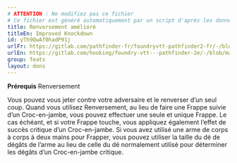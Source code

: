 ```yaml
---
# ATTENTION : Ne modifiez pas ce fichier
# Ce fichier est généré automatiquement par un script d'après les données du module Foundry VTT officiel et de sa traduction
title: Renversement amélioré
titleEn: Improved Knockdown
id: yTh9QwAf0hadP91j
urlFr: https://gitlab.com/pathfinder-fr/foundryvtt-pathfinder2-fr/-/blob/master/data/feats/yTh9QwAf0hadP91j.htm
urlEn: https://gitlab.com/hooking/foundry-vtt---pathfinder-2e/-/blob/master/packs/data/feats.db/improved-knockdown.json
group: feats
layout: dons
---
```

**Prérequis** Renversement

Vous pouvez vous jeter contre votre adversaire et le renverser d’un seul coup. Quand vous utilisez Renversement, au lieu de faire une Frappe suivie d’un Croc-en-jambe, vous pouvez effectuer une seule et unique Frappe. Le cas échéant, et si votre Frappe touche, vous appliquez également l’effet de succès critique d’un Croc-en-jambe. Si vous avez utilisé une arme de corps à corps à deux mains pour Frapper, vous pouvez utiliser la taille du dé de dégâts de l’arme au lieu de celle du dé normalement utilisé pour déterminer les dégâts d’un Croc-en-jambe critique.


